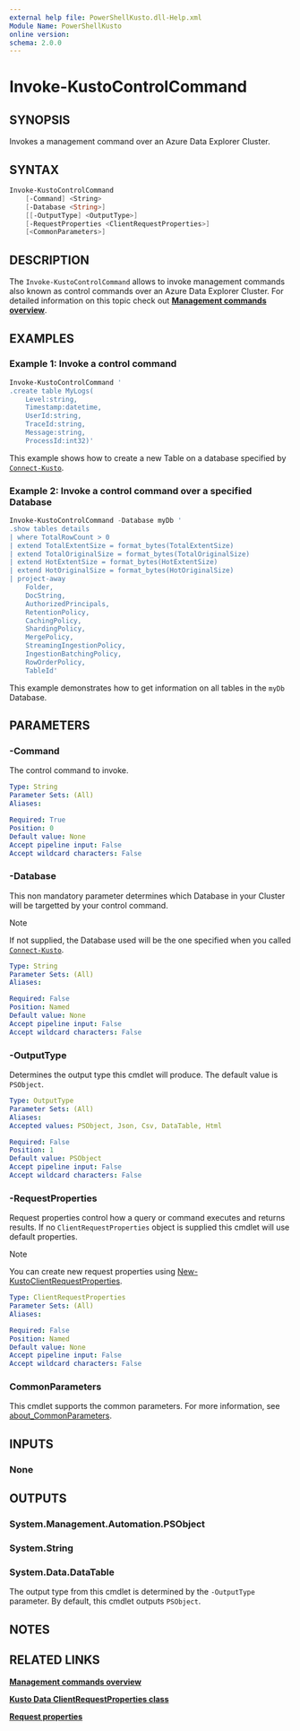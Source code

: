 ```yaml
---
external help file: PowerShellKusto.dll-Help.xml
Module Name: PowerShellKusto
online version:
schema: 2.0.0
---
```


# Invoke-KustoControlCommand

## SYNOPSIS

Invokes a management command over an Azure Data Explorer Cluster.

## SYNTAX

```powershell
Invoke-KustoControlCommand
    [-Command] <String>
    [-Database <String>]
    [[-OutputType] <OutputType>]
    [-RequestProperties <ClientRequestProperties>]
    [<CommonParameters>]
```

## DESCRIPTION

The `Invoke-KustoControlCommand` allows to invoke management commands also known as control commands over an Azure Data Explorer Cluster. For detailed information on this topic check out [__Management commands overview__](https://learn.microsoft.com/en-us/kusto/management/?view=microsoft-fabric).

## EXAMPLES

### Example 1: Invoke a control command

```powershell
Invoke-KustoControlCommand '
.create table MyLogs(
    Level:string,
    Timestamp:datetime,
    UserId:string,
    TraceId:string,
    Message:string,
    ProcessId:int32)'
```

This example shows how to create a new Table on a database specified by [`Connect-Kusto`](Connect-Kusto.md).

### Example 2: Invoke a control command over a specified Database

```powershell
Invoke-KustoControlCommand -Database myDb '
.show tables details
| where TotalRowCount > 0
| extend TotalExtentSize = format_bytes(TotalExtentSize)
| extend TotalOriginalSize = format_bytes(TotalOriginalSize)
| extend HotExtentSize = format_bytes(HotExtentSize)
| extend HotOriginalSize = format_bytes(HotOriginalSize)
| project-away
    Folder,
    DocString,
    AuthorizedPrincipals,
    RetentionPolicy,
    CachingPolicy,
    ShardingPolicy,
    MergePolicy,
    StreamingIngestionPolicy,
    IngestionBatchingPolicy,
    RowOrderPolicy,
    TableId'
```

This example demonstrates how to get information on all tables in the `myDb` Database.

## PARAMETERS

### -Command

The control command to invoke.

```yaml
Type: String
Parameter Sets: (All)
Aliases:

Required: True
Position: 0
Default value: None
Accept pipeline input: False
Accept wildcard characters: False
```

### -Database

This non mandatory parameter determines which Database in your Cluster will be targetted by your control command.

> [!NOTE]
>
> If not supplied, the Database used will be the one specified when you called [`Connect-Kusto`](Connect-Kusto.md).

```yaml
Type: String
Parameter Sets: (All)
Aliases:

Required: False
Position: Named
Default value: None
Accept pipeline input: False
Accept wildcard characters: False
```

### -OutputType

Determines the output type this cmdlet will produce. The default value is `PSObject`.

```yaml
Type: OutputType
Parameter Sets: (All)
Aliases:
Accepted values: PSObject, Json, Csv, DataTable, Html

Required: False
Position: 1
Default value: PSObject
Accept pipeline input: False
Accept wildcard characters: False
```

### -RequestProperties

Request properties control how a query or command executes and returns results. If no `ClientRequestProperties` object is supplied this cmdlet will use default properties.

> [!NOTE]
>
> You can create new request properties using [New-KustoClientRequestProperties](New-KustoClientRequestProperties.md).

```yaml
Type: ClientRequestProperties
Parameter Sets: (All)
Aliases:

Required: False
Position: Named
Default value: None
Accept pipeline input: False
Accept wildcard characters: False
```

### CommonParameters

This cmdlet supports the common parameters.
For more information, see [about_CommonParameters](http://go.microsoft.com/fwlink/?LinkID=113216).

## INPUTS

### None

## OUTPUTS

### System.Management.Automation.PSObject

### System.String

### System.Data.DataTable

The output type from this cmdlet is determined by the `-OutputType` parameter.
By default, this cmdlet outputs `PSObject`.

## NOTES

## RELATED LINKS

[__Management commands overview__](https://learn.microsoft.com/en-us/kusto/management/?view=microsoft-fabric)

[__Kusto Data ClientRequestProperties class__](https://learn.microsoft.com/en-us/kusto/api/netfx/client-request-properties?view=microsoft-fabric)

[__Request properties__](https://learn.microsoft.com/en-us/kusto/api/rest/request-properties?view=microsoft-fabric#supported-request-properties)
